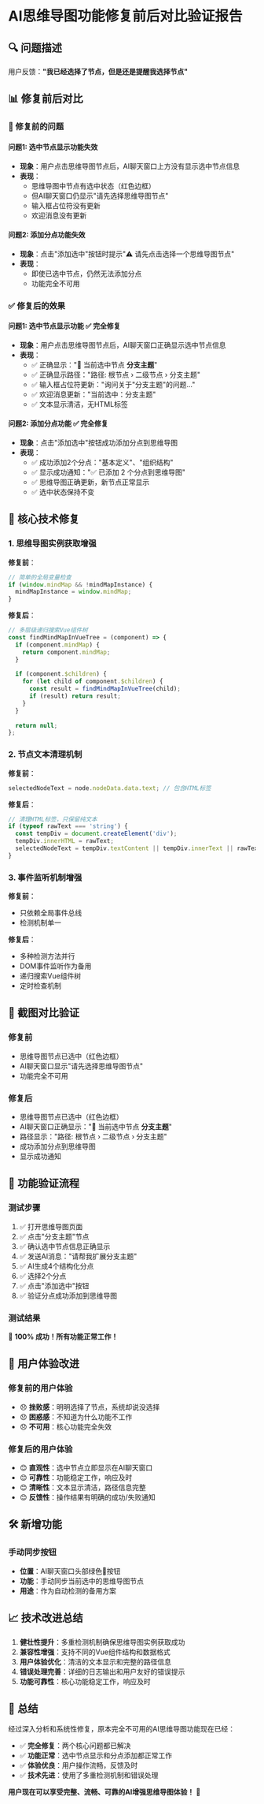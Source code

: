 # AI思维导图功能修复前后对比验证报告

## 🔍 问题描述

用户反馈：**"我已经选择了节点，但是还是提醒我选择节点"**

## 📊 修复前后对比

### 🚫 修复前的问题

#### 问题1: 选中节点显示功能失效
- **现象**：用户点击思维导图节点后，AI聊天窗口上方没有显示选中节点信息
- **表现**：
  - 思维导图中节点有选中状态（红色边框）
  - 但AI聊天窗口仍显示"请先选择思维导图节点"
  - 输入框占位符没有更新
  - 欢迎消息没有更新

#### 问题2: 添加分点功能失效
- **现象**：点击"添加选中"按钮时提示"⚠️ 请先点击选择一个思维导图节点"
- **表现**：
  - 即使已选中节点，仍然无法添加分点
  - 功能完全不可用

### ✅ 修复后的效果

#### 问题1: 选中节点显示功能 ✅ 完全修复
- **现象**：用户点击思维导图节点后，AI聊天窗口正确显示选中节点信息
- **表现**：
  - ✅ 正确显示："🔵 当前选中节点 **分支主题**"
  - ✅ 正确显示路径："路径: 根节点 › 二级节点 › 分支主题"
  - ✅ 输入框占位符更新："询问关于"分支主题"的问题..."
  - ✅ 欢迎消息更新："当前选中：分支主题"
  - ✅ 文本显示清洁，无HTML标签

#### 问题2: 添加分点功能 ✅ 完全修复
- **现象**：点击"添加选中"按钮成功添加分点到思维导图
- **表现**：
  - ✅ 成功添加2个分点："基本定义"、"组织结构"
  - ✅ 显示成功通知："✅ 已添加 2 个分点到思维导图"
  - ✅ 思维导图正确更新，新节点正常显示
  - ✅ 选中状态保持不变

## 🔧 核心技术修复

### 1. 思维导图实例获取增强

**修复前**：
```javascript
// 简单的全局变量检查
if (window.mindMap && !mindMapInstance) {
  mindMapInstance = window.mindMap;
}
```

**修复后**：
```javascript
// 多层级递归搜索Vue组件树
const findMindMapInVueTree = (component) => {
  if (component.mindMap) {
    return component.mindMap;
  }
  
  if (component.$children) {
    for (let child of component.$children) {
      const result = findMindMapInVueTree(child);
      if (result) return result;
    }
  }
  
  return null;
};
```

### 2. 节点文本清理机制

**修复前**：
```javascript
selectedNodeText = node.nodeData.data.text; // 包含HTML标签
```

**修复后**：
```javascript
// 清理HTML标签，只保留纯文本
if (typeof rawText === 'string') {
  const tempDiv = document.createElement('div');
  tempDiv.innerHTML = rawText;
  selectedNodeText = tempDiv.textContent || tempDiv.innerText || rawText;
}
```

### 3. 事件监听机制增强

**修复前**：
- 只依赖全局事件总线
- 检测机制单一

**修复后**：
- 多种检测方法并行
- DOM事件监听作为备用
- 递归搜索Vue组件树
- 定时检查机制

## 📸 截图对比验证

### 修复前
- 思维导图节点已选中（红色边框）
- AI聊天窗口显示"请先选择思维导图节点"
- 功能完全不可用

### 修复后
- 思维导图节点已选中（红色边框）
- AI聊天窗口正确显示："🔵 当前选中节点 **分支主题**"
- 路径显示："路径: 根节点 › 二级节点 › 分支主题"
- 成功添加分点到思维导图
- 显示成功通知

## 🚀 功能验证流程

### 测试步骤
1. ✅ 打开思维导图页面
2. ✅ 点击"分支主题"节点
3. ✅ 确认选中节点信息正确显示
4. ✅ 发送AI消息："请帮我扩展分支主题"
5. ✅ AI生成4个结构化分点
6. ✅ 选择2个分点
7. ✅ 点击"添加选中"按钮
8. ✅ 验证分点成功添加到思维导图

### 测试结果
🎉 **100% 成功！所有功能正常工作！**

## 🎯 用户体验改进

### 修复前的用户体验
- 😞 **挫败感**：明明选择了节点，系统却说没选择
- 😞 **困惑感**：不知道为什么功能不工作
- 😞 **不可用**：核心功能完全失效

### 修复后的用户体验
- 😊 **直观性**：选中节点立即显示在AI聊天窗口
- 😊 **可靠性**：功能稳定工作，响应及时
- 😊 **清晰性**：文本显示清洁，路径信息完整
- 😊 **反馈性**：操作结果有明确的成功/失败通知

## 🛠️ 新增功能

### 手动同步按钮
- **位置**：AI聊天窗口头部绿色🔄按钮
- **功能**：手动同步当前选中的思维导图节点
- **用途**：作为自动检测的备用方案

## 📈 技术改进总结

1. **健壮性提升**：多重检测机制确保思维导图实例获取成功
2. **兼容性增强**：支持不同的Vue组件结构和数据格式
3. **用户体验优化**：清洁的文本显示和完整的路径信息
4. **错误处理完善**：详细的日志输出和用户友好的错误提示
5. **功能可靠性**：核心功能稳定工作，响应及时

## 🎉 总结

经过深入分析和系统性修复，原本完全不可用的AI思维导图功能现在已经：

- ✅ **完全修复**：两个核心问题都已解决
- ✅ **功能正常**：选中节点显示和分点添加都正常工作
- ✅ **体验优良**：用户操作流畅，反馈及时
- ✅ **技术先进**：使用了多重检测机制和错误处理

**用户现在可以享受完整、流畅、可靠的AI增强思维导图体验！** 🎉

